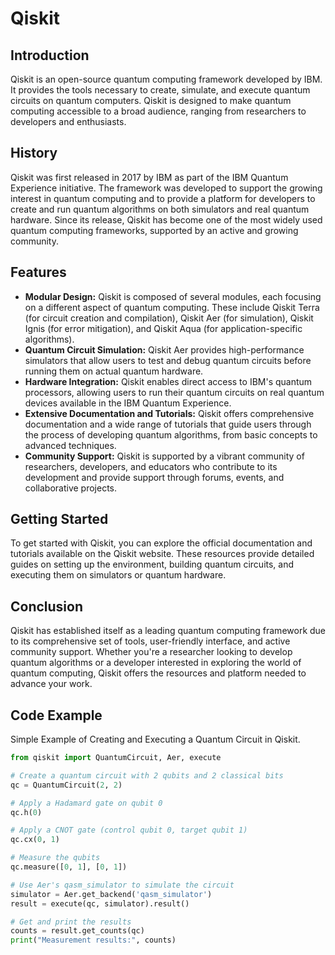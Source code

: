 # Qiskit

## Introduction
Qiskit is an open-source quantum computing framework developed by IBM. It provides the tools necessary to create, simulate, and execute quantum circuits on quantum computers. Qiskit is designed to make quantum computing accessible to a broad audience, ranging from researchers to developers and enthusiasts.

## History
Qiskit was first released in 2017 by IBM as part of the IBM Quantum Experience initiative. The framework was developed to support the growing interest in quantum computing and to provide a platform for developers to create and run quantum algorithms on both simulators and real quantum hardware. Since its release, Qiskit has become one of the most widely used quantum computing frameworks, supported by an active and growing community.

## Features
- **Modular Design:** Qiskit is composed of several modules, each focusing on a different aspect of quantum computing. These include Qiskit Terra (for circuit creation and compilation), Qiskit Aer (for simulation), Qiskit Ignis (for error mitigation), and Qiskit Aqua (for application-specific algorithms).
- **Quantum Circuit Simulation:** Qiskit Aer provides high-performance simulators that allow users to test and debug quantum circuits before running them on actual quantum hardware.
- **Hardware Integration:** Qiskit enables direct access to IBM's quantum processors, allowing users to run their quantum circuits on real quantum devices available in the IBM Quantum Experience.
- **Extensive Documentation and Tutorials:** Qiskit offers comprehensive documentation and a wide range of tutorials that guide users through the process of developing quantum algorithms, from basic concepts to advanced techniques.
- **Community Support:** Qiskit is supported by a vibrant community of researchers, developers, and educators who contribute to its development and provide support through forums, events, and collaborative projects.

## Getting Started
To get started with Qiskit, you can explore the official documentation and tutorials available on the Qiskit website. These resources provide detailed guides on setting up the environment, building quantum circuits, and executing them on simulators or quantum hardware.

## Conclusion
Qiskit has established itself as a leading quantum computing framework due to its comprehensive set of tools, user-friendly interface, and active community support. Whether you're a researcher looking to develop quantum algorithms or a developer interested in exploring the world of quantum computing, Qiskit offers the resources and platform needed to advance your work.

## Code Example
Simple Example of Creating and Executing a Quantum Circuit in Qiskit.

```python
from qiskit import QuantumCircuit, Aer, execute

# Create a quantum circuit with 2 qubits and 2 classical bits
qc = QuantumCircuit(2, 2)

# Apply a Hadamard gate on qubit 0
qc.h(0)

# Apply a CNOT gate (control qubit 0, target qubit 1)
qc.cx(0, 1)

# Measure the qubits
qc.measure([0, 1], [0, 1])

# Use Aer's qasm_simulator to simulate the circuit
simulator = Aer.get_backend('qasm_simulator')
result = execute(qc, simulator).result()

# Get and print the results
counts = result.get_counts(qc)
print("Measurement results:", counts)
```